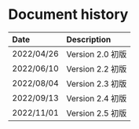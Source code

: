 # Document history

| Date        | Description                           |
| :----       | :-------------------------------------|
| 2022/04/26  | Version 2.0 初版                      |
| 2022/06/10  | Version 2.2 初版                      |
| 2022/08/04  | Version 2.3 初版                      |
| 2022/09/13  | Version 2.4 初版                      |
| 2022/11/01  | Version 2.5 初版                      |
